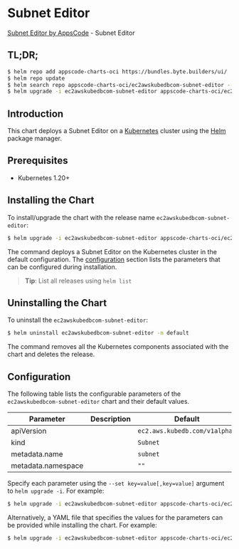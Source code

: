 # Subnet Editor

[Subnet Editor by AppsCode](https://byte.builders) - Subnet Editor

## TL;DR;

```bash
$ helm repo add appscode-charts-oci https://bundles.byte.builders/ui/
$ helm repo update
$ helm search repo appscode-charts-oci/ec2awskubedbcom-subnet-editor --version=v0.4.19
$ helm upgrade -i ec2awskubedbcom-subnet-editor appscode-charts-oci/ec2awskubedbcom-subnet-editor -n default --create-namespace --version=v0.4.19
```

## Introduction

This chart deploys a Subnet Editor on a [Kubernetes](http://kubernetes.io) cluster using the [Helm](https://helm.sh) package manager.

## Prerequisites

- Kubernetes 1.20+

## Installing the Chart

To install/upgrade the chart with the release name `ec2awskubedbcom-subnet-editor`:

```bash
$ helm upgrade -i ec2awskubedbcom-subnet-editor appscode-charts-oci/ec2awskubedbcom-subnet-editor -n default --create-namespace --version=v0.4.19
```

The command deploys a Subnet Editor on the Kubernetes cluster in the default configuration. The [configuration](#configuration) section lists the parameters that can be configured during installation.

> **Tip**: List all releases using `helm list`

## Uninstalling the Chart

To uninstall the `ec2awskubedbcom-subnet-editor`:

```bash
$ helm uninstall ec2awskubedbcom-subnet-editor -n default
```

The command removes all the Kubernetes components associated with the chart and deletes the release.

## Configuration

The following table lists the configurable parameters of the `ec2awskubedbcom-subnet-editor` chart and their default values.

|     Parameter      | Description |                 Default                  |
|--------------------|-------------|------------------------------------------|
| apiVersion         |             | <code>ec2.aws.kubedb.com/v1alpha1</code> |
| kind               |             | <code>Subnet</code>                      |
| metadata.name      |             | <code>subnet</code>                      |
| metadata.namespace |             | <code>""</code>                          |


Specify each parameter using the `--set key=value[,key=value]` argument to `helm upgrade -i`. For example:

```bash
$ helm upgrade -i ec2awskubedbcom-subnet-editor appscode-charts-oci/ec2awskubedbcom-subnet-editor -n default --create-namespace --version=v0.4.19 --set apiVersion=ec2.aws.kubedb.com/v1alpha1
```

Alternatively, a YAML file that specifies the values for the parameters can be provided while
installing the chart. For example:

```bash
$ helm upgrade -i ec2awskubedbcom-subnet-editor appscode-charts-oci/ec2awskubedbcom-subnet-editor -n default --create-namespace --version=v0.4.19 --values values.yaml
```
